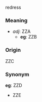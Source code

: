 redress
### Meaning
+ _adj_: ZZA
    + __eg__: ZZB

### Origin

ZZC

### Synonym

__eg__: ZZD

+ ZZE


